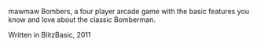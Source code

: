 mawmaw Bombers, a four player arcade game with the basic features you know and love about the classic Bomberman.

Written in BlitzBasic, 2011